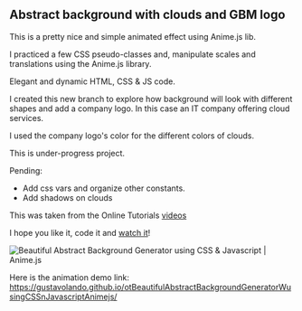 ## Abstract background with clouds and GBM logo

This is a pretty nice and simple animated effect using Anime.js lib.

I practiced a few CSS pseudo-classes and, manipulate scales and translations using the Anime.js library.

Elegant and dynamic HTML, CSS & JS code.

I created this new branch to explore how background will look with different shapes and add a company logo.  In this case an IT company offering cloud services.

I used the company logo's color for the different colors of clouds.

This is under-progress project.

Pending:
  - Add css vars and organize other constants.
  - Add shadows on clouds

This was taken from the Online Tutorials [videos](https://www.youtube.com/watch?v=M8G6SAmckxA)

I hope you like it, code it and [watch it](https://gustavolando.github.io/otBeautifulAbstractBackgroundGeneratorWusingCSSnJavascriptAnimejs/)!

![Beautiful Abstract Background Generator using CSS & Javascript | Anime.js](https://gustavolando.github.io/otBeautifulAbstractBackgroundGeneratorWusingCSSnJavascriptAnimejs/BAbstract%20background%20with%20clouds%20and%20GBM%20logo.png)

Here is the animation demo link:  https://gustavolando.github.io/otBeautifulAbstractBackgroundGeneratorWusingCSSnJavascriptAnimejs/
